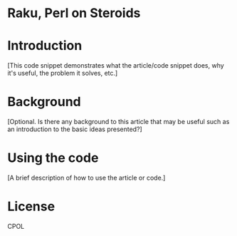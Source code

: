Raku, Perl on Steroids
======================

Introduction
============

[This code snippet demonstrates what the article/code snippet does, why it's useful, the problem it solves, etc.]

Background
==========

[Optional. Is there any background to this article that may be useful such as an introduction to the basic ideas presented?]

Using the code
==============

[A brief description of how to use the article or code.]

License
=======

CPOL

